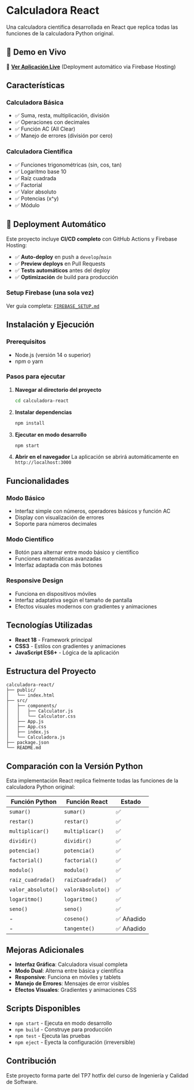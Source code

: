 # Calculadora React

Una calculadora científica desarrollada en React que replica todas las funciones de la calculadora Python original.

## 🌟 Demo en Vivo

🚀 **[Ver Aplicación Live](https://calculadora-react-tp7.web.app)** (Deployment automático via Firebase Hosting)

## Características

### Calculadora Básica
- ✅ Suma, resta, multiplicación, división
- ✅ Operaciones con decimales
- ✅ Función AC (All Clear)
- ✅ Manejo de errores (división por cero)

### Calculadora Científica
- ✅ Funciones trigonométricas (sin, cos, tan)
- ✅ Logaritmo base 10
- ✅ Raíz cuadrada
- ✅ Factorial
- ✅ Valor absoluto
- ✅ Potencias (x^y)
- ✅ Módulo

## 🚀 Deployment Automático

Este proyecto incluye **CI/CD completo** con GitHub Actions y Firebase Hosting:

- ✅ **Auto-deploy** en push a `develop`/`main`
- ✅ **Preview deploys** en Pull Requests
- ✅ **Tests automáticos** antes del deploy
- ✅ **Optimización** de build para producción

### Setup Firebase (una sola vez)

Ver guía completa: [`FIREBASE_SETUP.md`](./FIREBASE_SETUP.md)

## Instalación y Ejecución

### Prerequisitos
- Node.js (versión 14 o superior)
- npm o yarn

### Pasos para ejecutar

1. **Navegar al directorio del proyecto**
   ```bash
   cd calculadora-react
   ```

2. **Instalar dependencias**
   ```bash
   npm install
   ```

3. **Ejecutar en modo desarrollo**
   ```bash
   npm start
   ```

4. **Abrir en el navegador**
   La aplicación se abrirá automáticamente en `http://localhost:3000`

## Funcionalidades

### Modo Básico
- Interfaz simple con números, operadores básicos y función AC
- Display con visualización de errores
- Soporte para números decimales

### Modo Científico
- Botón para alternar entre modo básico y científico
- Funciones matemáticas avanzadas
- Interfaz adaptada con más botones

### Responsive Design
- Funciona en dispositivos móviles
- Interfaz adaptativa según el tamaño de pantalla
- Efectos visuales modernos con gradientes y animaciones

## Tecnologías Utilizadas

- **React 18** - Framework principal
- **CSS3** - Estilos con gradientes y animaciones
- **JavaScript ES6+** - Lógica de la aplicación

## Estructura del Proyecto

```
calculadora-react/
├── public/
│   └── index.html
├── src/
│   ├── components/
│   │   ├── Calculator.js
│   │   └── Calculator.css
│   ├── App.js
│   ├── App.css
│   ├── index.js
│   └── Calculadora.js
├── package.json
└── README.md
```

## Comparación con la Versión Python

Esta implementación React replica fielmente todas las funciones de la calculadora Python original:

| Función Python | Función React | Estado |
|----------------|---------------|---------|
| `sumar()` | `sumar()` | ✅ |
| `restar()` | `restar()` | ✅ |
| `multiplicar()` | `multiplicar()` | ✅ |
| `dividir()` | `dividir()` | ✅ |
| `potencia()` | `potencia()` | ✅ |
| `factorial()` | `factorial()` | ✅ |
| `modulo()` | `modulo()` | ✅ |
| `raiz_cuadrada()` | `raizCuadrada()` | ✅ |
| `valor_absoluto()` | `valorAbsoluto()` | ✅ |
| `logaritmo()` | `logaritmo()` | ✅ |
| `seno()` | `seno()` | ✅ |
| - | `coseno()` | ✅ Añadido |
| - | `tangente()` | ✅ Añadido |

## Mejoras Adicionales

- **Interfaz Gráfica**: Calculadora visual completa
- **Modo Dual**: Alterna entre básica y científica
- **Responsive**: Funciona en móviles y tablets
- **Manejo de Errores**: Mensajes de error visibles
- **Efectos Visuales**: Gradientes y animaciones CSS

## Scripts Disponibles

- `npm start` - Ejecuta en modo desarrollo
- `npm build` - Construye para producción
- `npm test` - Ejecuta las pruebas
- `npm eject` - Eyecta la configuración (irreversible)

## Contribución

Este proyecto forma parte del TP7 hotfix del curso de Ingeniería y Calidad de Software.